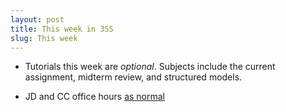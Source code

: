 ```yaml
---
layout: post
title: This week in 3SS
slug: This week
---
```


* Tutorials this week are _optional_. Subjects include the current assignment, midterm review, and structured models.

* JD and CC office hours [as normal](https://calendar.google.com/calendar/embed?src=f9g0s57fganutu9q5ugp5jhmuo%40group.calendar.google.com&ctz=America/Toronto)
